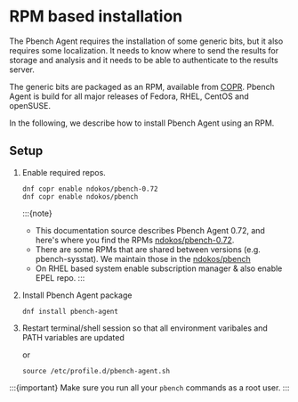 # RPM based installation

The Pbench Agent requires the installation of some generic bits, but it also
requires some localization. It needs to know where to send the results for
storage and analysis and it needs to be able to authenticate to the results
server.

The generic bits are packaged as an RPM, available from
[COPR](https://copr.fedorainfracloud.org/coprs/ndokos).
Pbench Agent is build for all major releases of
Fedora, RHEL, CentOS and openSUSE.

In the following, we describe how to install Pbench Agent using an RPM.

## Setup

1. Enable required repos.

	```console
	dnf copr enable ndokos/pbench-0.72
	dnf copr enable ndokos/pbench
	```

    :::{note}
	- This documentation source describes Pbench Agent 0.72, and here's where you find the RPMs [ndokos/pbench-0.72](https://copr.fedorainfracloud.org/coprs/ndokos/pbench-0.72).
	- There are some RPMs that are shared between versions (e.g. pbench-sysstat). We maintain those in the [ndokos/pbench](https://copr.fedorainfracloud.org/coprs/ndokos/pbench)
    - On RHEL based system enable subscription manager & also enable EPEL repo.
	:::

2. Install Pbench Agent package

	```console
	dnf install pbench-agent
	```

3. Restart terminal/shell session so that all environment varibales and PATH variables are updated

	or 

	```console
	source /etc/profile.d/pbench-agent.sh
	```

:::{important}
Make sure you run all your `pbench` commands as a root user.
:::
